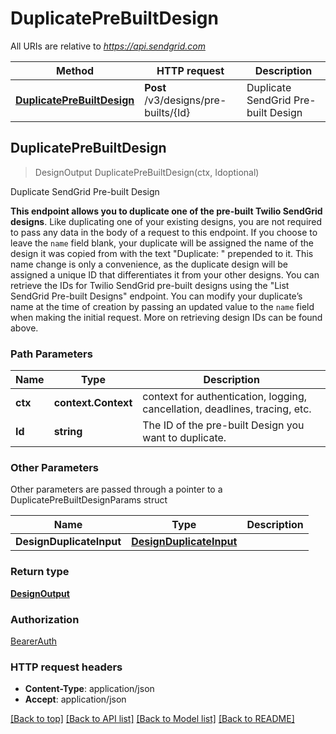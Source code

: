 # DuplicatePreBuiltDesign

All URIs are relative to *https://api.sendgrid.com*

Method | HTTP request | Description
------------- | ------------- | -------------
[**DuplicatePreBuiltDesign**](DuplicatePreBuiltDesign.md#DuplicatePreBuiltDesign) | **Post** /v3/designs/pre-builts/{Id} | Duplicate SendGrid Pre-built Design



## DuplicatePreBuiltDesign

> DesignOutput DuplicatePreBuiltDesign(ctx, Idoptional)

Duplicate SendGrid Pre-built Design

**This endpoint allows you to duplicate one of the pre-built Twilio SendGrid designs**.  Like duplicating one of your existing designs, you are not required to pass any data in the body of a request to this endpoint. If you choose to leave the `name` field blank, your duplicate will be assigned the name of the design it was copied from with the text \"Duplicate: \" prepended to it. This name change is only a convenience, as the duplicate design will be assigned a unique ID that differentiates it from your other designs. You can retrieve the IDs for Twilio SendGrid pre-built designs using the \"List SendGrid Pre-built Designs\" endpoint.  You can modify your duplicate’s name at the time of creation by passing an updated value to the `name` field when making the initial request. More on retrieving design IDs can be found above.

### Path Parameters


Name | Type | Description
------------- | ------------- | -------------
**ctx** | **context.Context** | context for authentication, logging, cancellation, deadlines, tracing, etc.
**Id** | **string** | The ID of the pre-built Design you want to duplicate.

### Other Parameters

Other parameters are passed through a pointer to a DuplicatePreBuiltDesignParams struct


Name | Type | Description
------------- | ------------- | -------------
**DesignDuplicateInput** | [**DesignDuplicateInput**](DesignDuplicateInput.md) | 

### Return type

[**DesignOutput**](DesignOutput.md)

### Authorization

[BearerAuth](../README.md#BearerAuth)

### HTTP request headers

- **Content-Type**: application/json
- **Accept**: application/json

[[Back to top]](#) [[Back to API list]](../README.md#documentation-for-api-endpoints)
[[Back to Model list]](../README.md#documentation-for-models)
[[Back to README]](../README.md)

